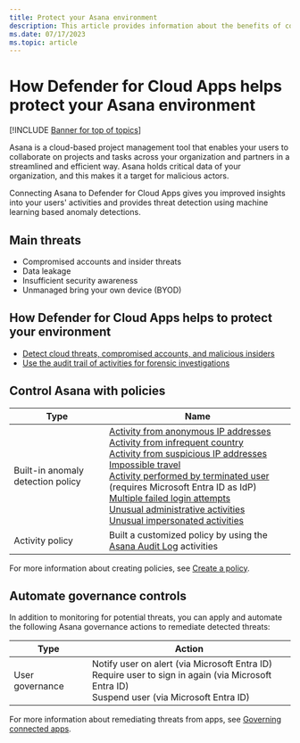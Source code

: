 ```yaml
---
title: Protect your Asana environment
description: This article provides information about the benefits of connecting your Asana app to Defender for Cloud Apps using the API connector for visibility and control over use.
ms.date: 07/17/2023
ms.topic: article
---
```


# How Defender for Cloud Apps helps protect your Asana environment

[!INCLUDE [Banner for top of topics](includes/banner.md)]

Asana is a cloud-based project management tool that enables your users to collaborate on projects and tasks across your organization and partners in a streamlined and efficient way. Asana holds critical data of your organization, and this makes it a target for malicious actors. 

Connecting Asana to Defender for Cloud Apps gives you improved insights into your users' activities and provides threat detection using machine learning based anomaly detections.

## Main threats

- Compromised accounts and insider threats
- Data leakage
- Insufficient security awareness
- Unmanaged bring your own device (BYOD)

## How Defender for Cloud Apps helps to protect your environment

- [Detect cloud threats, compromised accounts, and malicious insiders](best-practices.md#detect-cloud-threats-compromised-accounts-malicious-insiders-and-ransomware)
- [Use the audit trail of activities for forensic investigations](best-practices.md#use-the-audit-trail-of-activities-for-forensic-investigations)

## Control Asana with policies

| **Type**                           | **Name**                                                     |
| ---------------------------------- | ------------------------------------------------------------ |
| Built-in  anomaly detection policy | [Activity from   anonymous IP addresses](anomaly-detection-policy.md#activity-from-anonymous-ip-addresses)  <br /> [Activity from   infrequent country](anomaly-detection-policy.md#activity-from-infrequent-country) <br /> [Activity from   suspicious IP addresses](anomaly-detection-policy.md#activity-from-suspicious-ip-addresses)  <br /> [Impossible travel](anomaly-detection-policy.md#impossible-travel)  <br /> [Activity   performed by terminated user](anomaly-detection-policy.md#activity-performed-by-terminated-user) (requires Microsoft Entra ID as IdP)   <br />[Multiple failed   login attempts](anomaly-detection-policy.md#multiple-failed-login-attempts)  <br /> [Unusual   administrative activities](anomaly-detection-policy.md#unusual-activities-by-user)<br />   [Unusual impersonated activities](anomaly-detection-policy.md#unusual-activities-by-user) |
| Activity  policy                   | Built a customized policy by using the [Asana Audit Log](https://developers.asana.com/docs/audit-log-events) activities |

For more information about creating policies, see [Create a policy](control-cloud-apps-with-policies.md#create-a-policy).

## Automate governance controls

In addition to monitoring for potential threats, you can apply and automate the following Asana governance actions to remediate detected threats:

| **Type**        | **Action**                                                   |
| --------------- | ------------------------------------------------------------ |
| User governance | Notify user on  alert (via Microsoft Entra ID)<br />  Require user to sign in again (via Microsoft Entra ID)   <br /> Suspend user (via Microsoft Entra ID) |

For more information about remediating threats from apps, see [Governing connected apps](governance-actions.md).
